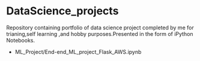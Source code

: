# DataScience_projects
Repository containing portfolio of data science project completed by me for trianing,self learning ,and hobby purposes.Presented in the form of iPython Notebooks.
- ML_Project/End-end_ML_project_Flask_AWS.ipynb
